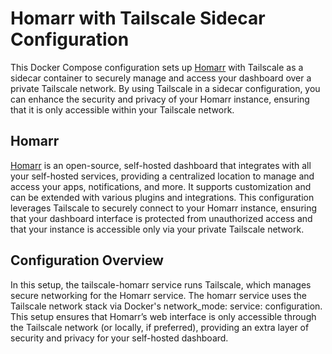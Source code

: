 # Homarr with Tailscale Sidecar Configuration

This Docker Compose configuration sets up [Homarr](https://github.com/ajnart/homarr) with Tailscale as a sidecar container to securely manage and access your dashboard over a private Tailscale network. By using Tailscale in a sidecar configuration, you can enhance the security and privacy of your Homarr instance, ensuring that it is only accessible within your Tailscale network.

## Homarr

[Homarr](https://github.com/ajnart/homarr) is an open-source, self-hosted dashboard that integrates with all your self-hosted services, providing a centralized location to manage and access your apps, notifications, and more. It supports customization and can be extended with various plugins and integrations. This configuration leverages Tailscale to securely connect to your Homarr instance, ensuring that your dashboard interface is protected from unauthorized access and that your instance is accessible only via your private Tailscale network.

## Configuration Overview

In this setup, the tailscale-homarr service runs Tailscale, which manages secure networking for the Homarr service. The homarr service uses the Tailscale network stack via Docker's network_mode: service: configuration. This setup ensures that Homarr’s web interface is only accessible through the Tailscale network (or locally, if preferred), providing an extra layer of security and privacy for your self-hosted dashboard.


